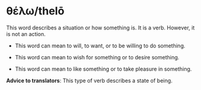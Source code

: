 # θέλω/thelō
This word describes a situation or how something is. It is a verb. However, it is not an action. 

* This word can mean to will, to want, or to be willing to do something.

* This word can mean to wish for something or to desire something. 

* This word can mean to like something or to take pleasure in something.

**Advice to translators**: This type of verb describes a state of being. 

